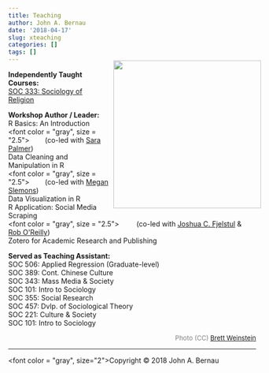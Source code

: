 ```yaml
---
title: Teaching
author: John A. Bernau
date: '2018-04-17'
slug: xteaching
categories: []
tags: []
---
```


<div style= "float:right;position: relative; top: -20px; left: 10px;">
<img src="/img/emory.jpg" height="300" />
</div>


**Independently Taught Courses:**  
[SOC 333: Sociology of Religion](/teaching/sor/) 

**Workshop Author / Leader:**  
R Basics: An Introduction  
<font color = "gray", size = "2.5">
&nbsp;&nbsp;&nbsp;&nbsp;&nbsp;&nbsp;&nbsp;(co-led with [Sara Palmer](http://digitalscholarship.emory.edu/about/people/palmer-sara.html))
</font>  
Data Cleaning and Manipulation in R  
<font color = "gray", size = "2.5">
&nbsp;&nbsp;&nbsp;&nbsp;&nbsp;&nbsp;&nbsp;(co-led with [Megan Slemons](http://digitalscholarship.emory.edu/about/people/slemons-megan.html))
</font>  
Data Visualization in R    
R Application: Social Media Scraping  
<font color = "gray", size = "2.5">
&nbsp;&nbsp;&nbsp;&nbsp;&nbsp;&nbsp;&nbsp;
(co-led with [Joshua C. Fjelstul](http://www.joshuafjelstul.com/) & [Rob O'Reilly](http://web.library.emory.edu/about/staff-directory/woodruff/oreilly-rob.html))
</font>  
Zotero for Academic Research and Publishing  



**Served as Teaching Assistant:**  
SOC 506: Applied Regression (Graduate-level)  
SOC 389: Cont. Chinese Culture  
SOC 343: Mass Media & Society  
SOC 101: Intro to Sociology  
SOC 355: Social Research   
SOC 457: Dvlp. of Sociological Theory  
SOC 221: Culture & Society  
SOC 101: Intro to Sociology  
  
<div style="text-align: right"><font color = "gray", size = "2.5">Photo (CC) <a href= "https://www.flickr.com/photos/nrbelex/320182240/">Brett Weinstein</a></font></div>

___

<font color = "gray", size="2">Copyright &copy; 2018 John A. Bernau</font>